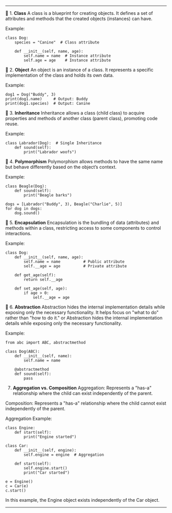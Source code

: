 
-----
🔹 1. **Class**
A class is a blueprint for creating objects. It defines a set of attributes and methods that the created objects (instances) can have.


Example:

    class Dog:
        species = "Canine"  # Class attribute
    
        def __init__(self, name, age):
            self.name = name  # Instance attribute
            self.age = age    # Instance attribute

🔹 2. **Object**
An object is an instance of a class. It represents a specific implementation of the class and holds its own data.


Example:


    dog1 = Dog("Buddy", 3)
    print(dog1.name)     # Output: Buddy
    print(dog1.species)  # Output: Canine


🔹 3. **Inheritance**
Inheritance allows a class (child class) to acquire properties and methods of another class (parent class), promoting code reuse.


Example:

    class Labrador(Dog):  # Single Inheritance
        def sound(self):
            print("Labrador woofs")


🔹 4. **Polymorphism**
Polymorphism allows methods to have the same name but behave differently based on the object’s context.

Example:

    class Beagle(Dog):
        def sound(self):
            print("Beagle barks")
    
    dogs = [Labrador("Buddy", 3), Beagle("Charlie", 5)]
    for dog in dogs:
        dog.sound()

🔹 5. **Encapsulation**
Encapsulation is the bundling of data (attributes) and methods within a class, restricting access to some components to control interactions.


Example:

    class Dog:
        def __init__(self, name, age):
            self.name = name          # Public attribute
            self.__age = age          # Private attribute
    
        def get_age(self):
            return self.__age
    
        def set_age(self, age):
            if age > 0:
                self.__age = age

🔹 6. **Abstraction**
Abstraction hides the internal implementation details while exposing only the necessary functionality. It helps focus on "what to do" rather than "how to do it."
or 
Abstraction hides the internal implementation details while exposing only the necessary functionality.


Example:

    from abc import ABC, abstractmethod
    
    class Dog(ABC):
        def __init__(self, name):
            self.name = name
    
        @abstractmethod
        def sound(self):
            pass



7. **Aggregation vs. Composition**
Aggregation: Represents a "has-a" relationship where the child can exist independently of the parent.

Composition: Represents a "has-a" relationship where the child cannot exist independently of the parent.

Aggregation Example:

    class Engine:
        def start(self):
            print("Engine started")
    
    class Car:
        def __init__(self, engine):
            self.engine = engine  # Aggregation
    
        def start(self):
            self.engine.start()
            print("Car started")
    
    e = Engine()
    c = Car(e)
    c.start()

In this example, the Engine object exists independently of the Car object.

-----
